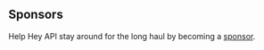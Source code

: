 ## Sponsors

Help Hey API stay around for the long haul by becoming a [sponsor](https://github.com/sponsors/hey-api).

<div class="sponsors-list">

<!--@include: ./sponsors-list.md-->

</div>
